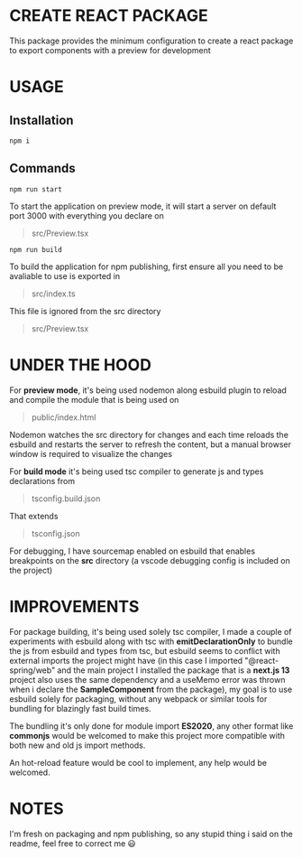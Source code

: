 # CREATE REACT PACKAGE

This package provides the minimum configuration to create a react package to export components with a preview for development

# USAGE

## Installation

    npm i

## Commands

    npm run start

To start the application on preview mode, it will start a server on default port 3000 with everything you declare on

> src/Preview.tsx

    npm run build

To build the application for npm publishing, first ensure all you need to be avaliable to use is exported in

> src/index.ts

This file is ignored from the src directory

> src/Preview.tsx

# UNDER THE HOOD

For **preview mode**, it's being used nodemon along esbuild plugin to reload and compile the module that is being used on 

> public/index.html

Nodemon watches the src directory for changes and each time reloads the esbuild and restarts the server to refresh the content, but a manual browser window is required to visualize the changes

For **build mode** it's being used tsc compiler to generate js and types declarations from

> tsconfig.build.json

That extends 

> tsconfig.json

For debugging, I have sourcemap enabled on esbuild that enables breakpoints on the **src** directory (a vscode debugging config is included on the project)

# IMPROVEMENTS

For package building, it's being used solely tsc compiler, I made a couple of experiments with esbuild along with tsc with **emitDeclarationOnly** to bundle the js from esbuild and types from tsc, but esbuild seems to conflict with external imports the project might have (in this case I imported "@react-spring/web" and the main project I installed the package that is a **next.js 13** project also uses the same dependency and a useMemo error was thrown when i declare the **SampleComponent** from the package), my goal is to use esbuild solely for packaging, without any webpack or similar tools for bundling for blazingly fast build times.

The bundling it's only done for module import **ES2020**, any other format like **commonjs** would be welcomed to make this project more compatible with both new and old js import methods.

An hot-reload feature would be cool to implement, any help would be welcomed.

# NOTES

I'm fresh on packaging and npm publishing, so any stupid thing i said on the readme, feel free to correct me :smiley: